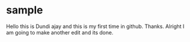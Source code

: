 # sample
Hello this is Dundi ajay and this is my first time in github. Thanks.
Alright I am going to make another edit and its done. 
